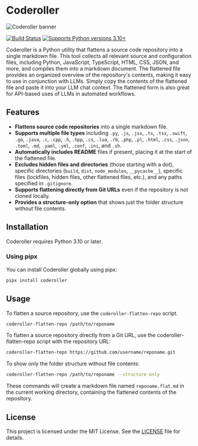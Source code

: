 # Coderoller

![Coderoller banner](https://raw.githubusercontent.com/btfranklin/coderoller/main/.github/social%20preview/coderoller_social_preview.jpg "Coderoller")

[![Build Status](https://github.com/btfranklin/coderoller/actions/workflows/python-package.yml/badge.svg)](https://github.com/btfranklin/coderoller/actions/workflows/python-package.yml) [![Supports Python versions 3.10+](https://img.shields.io/pypi/pyversions/coderoller.svg)](https://pypi.python.org/pypi/coderoller)

Coderoller is a Python utility that flattens a source code repository into a single markdown file. This tool collects all relevant source and configuration files, including Python, JavaScript, TypeScript, HTML, CSS, JSON, and more, and compiles them into a markdown document. The flattened file provides an organized overview of the repository's contents, making it easy to use in conjunction with LLMs. Simply copy the contents of the flattened file and paste it into your LLM chat context. The flattened form is also great for API-based uses of LLMs in automated workflows.

## Features

- **Flattens source code repositories** into a single markdown file.
- **Supports multiple file types** including `.py`, `.js`, `.jsx`, `.ts`, `.tsx`, `.swift`, `.go`, `.java`, `.c`, `.cpp`, `.h`, `.hpp`, `.cs`, `.lua`, `.rb`, `.php`, `.pl`, `.html`, `.css`, `.json`, `.toml`, `.md`, `.yaml`, `.yml`, `.conf`, `.ini`, and `.sh`.
- **Automatically includes README** files if present, placing it at the start of the flattened file.
- **Excludes hidden files and directories** (those starting with a dot), specific directories (`build`, `dist`, `node_modules`, `__pycache__`), specific files (lockfiles, hidden files, other flattened files, etc.), and any paths specified in `.gitignore`.
- **Supports flattening directly from Git URLs** even if the repository is not cloned locally.
- **Provides a structure-only option** that shows just the folder structure without file contents.

## Installation

Coderoller requires Python 3.10 or later.

### Using pipx

You can install Coderoller globally using pipx:

```bash
pipx install coderoller
```

## Usage

To flatten a source repository, use the `coderoller-flatten-repo` script.

```bash
coderoller-flatten-repo /path/to/reponame
```

To flatten a source repository directly from a Git URL, use the coderoller-flatten-repo script with the repository URL:

```bash
coderoller-flatten-repo https://github.com/username/reponame.git
```

To show only the folder structure without file contents:

```bash
coderoller-flatten-repo /path/to/reponame --structure-only
```

These commands will create a markdown file named `reponame.flat.md` in the current working directory, containing the flattened contents of the repository.

## License

This project is licensed under the MIT License. See the [LICENSE](LICENSE) file for details.
